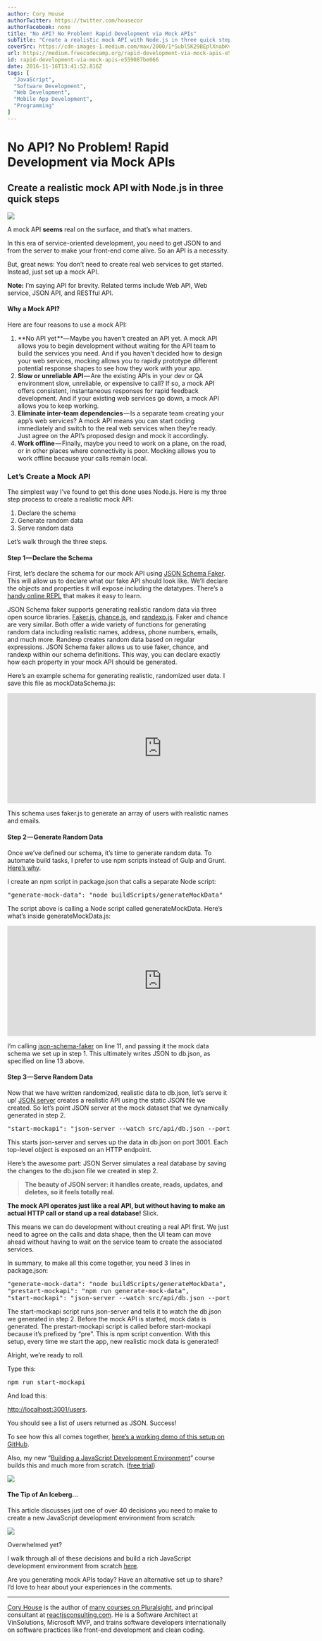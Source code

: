 ```yaml
---
author: Cory House
authorTwitter: https://twitter.com/housecor
authorFacebook: none
title: "No API? No Problem! Rapid Development via Mock APIs"
subTitle: "Create a realistic mock API with Node.js in three quick steps"
coverSrc: https://cdn-images-1.medium.com/max/2000/1*Subl5K29BEplXnabKvek-A.jpeg
url: https://medium.freecodecamp.org/rapid-development-via-mock-apis-e559087be066
id: rapid-development-via-mock-apis-e559087be066
date: 2016-11-16T13:41:52.816Z
tags: [
  "JavaScript",
  "Software Development",
  "Web Development",
  "Mobile App Development",
  "Programming"
]
---
```

# No API? No Problem! Rapid Development via Mock APIs

## Create a realistic mock API with Node.js in three quick steps







![](https://cdn-images-1.medium.com/max/2000/1*Subl5K29BEplXnabKvek-A.jpeg)

A mock API **seems** real on the surface, and that’s what matters.







In this era of service-oriented development, you need to get JSON to and from the server to make your front-end come alive. So an API is a necessity.

But, great news: You don’t need to create real web services to get started. Instead, just set up a mock API.

**Note:** I’m saying API for brevity. Related terms include Web API, Web service, JSON API, and RESTful API.

#### Why a Mock API?

Here are four reasons to use a mock API:

1.  **No API yet **— Maybe you haven’t created an API yet. A mock API allows you to begin development without waiting for the API team to build the services you need. And if you haven’t decided how to design your web services, mocking allows you to rapidly prototype different potential response shapes to see how they work with your app.
2.  **Slow or unreliable API** — Are the existing APIs in your dev or QA environment slow, unreliable, or expensive to call? If so, a mock API offers consistent, instantaneous responses for rapid feedback development. And if your existing web services go down, a mock API allows you to keep working.
3.  **Eliminate inter-team dependencies** — Is a separate team creating your app’s web services? A mock API means you can start coding immediately and switch to the real web services when they’re ready. Just agree on the API’s proposed design and mock it accordingly.
4.  **Work offline** — Finally, maybe you need to work on a plane, on the road, or in other places where connectivity is poor. Mocking allows you to work offline because your calls remain local.

### Let’s Create a Mock API

The simplest way I’ve found to get this done uses Node.js. Here is my three step process to create a realistic mock API:

1.  Declare the schema
2.  Generate random data
3.  Serve random data

Let’s walk through the three steps.

#### **Step 1 — Declare the Schema**

First, let’s declare the schema for our mock API using [JSON Schema Faker](https://github.com/json-schema-faker/json-schema-faker). This will allow us to declare what our fake API should look like. We’ll declare the objects and properties it will expose including the datatypes. There’s a [handy online REPL](http://json-schema-faker.js.org/) that makes it easy to learn.

JSON Schema faker supports generating realistic random data via three open source libraries. [Faker.js](https://github.com/marak/Faker.js/), [chance.js](http://chancejs.com/), and [randexp.js](https://fent.github.io/randexp.js/). Faker and chance are very similar. Both offer a wide variety of functions for generating random data including realistic names, address, phone numbers, emails, and much more. Randexp creates random data based on regular expressions. JSON Schema faker allows us to use faker, chance, and randexp within our schema definitions. This way, you can declare exactly how each property in your mock API should be generated.

Here’s an example schema for generating realistic, randomized user data. I save this file as mockDataSchema.js:





<iframe width="700" height="250" src="https://medium.freecodecamp.org/media/75264369735091a7426f65f2d00c2bf5?postId=e559087be066" data-media-id="75264369735091a7426f65f2d00c2bf5" allowfullscreen="" frameborder="0"></iframe>





This schema uses faker.js to generate an array of users with realistic names and emails.

#### **Step 2 — Generate Random Data**

Once we’ve defined our schema, it’s time to generate random data. To automate build tasks, I prefer to use npm scripts instead of Gulp and Grunt. [Here’s why](https://medium.freecodecamp.com/why-i-left-gulp-and-grunt-for-npm-scripts-3d6853dd22b8#.2cqrvlxhf).

I create an npm script in package.json that calls a separate Node script:

<pre name="1ba4" id="1ba4" class="graf graf--pre graf-after--p">"generate-mock-data": "node buildScripts/generateMockData"</pre>

The script above is calling a Node script called generateMockData. Here’s what’s inside generateMockData.js:





<iframe width="700" height="250" src="https://medium.freecodecamp.org/media/885ec6c887017550548e75d8a8d5f1f5?postId=e559087be066" data-media-id="885ec6c887017550548e75d8a8d5f1f5" allowfullscreen="" frameborder="0"></iframe>





I’m calling [json-schema-faker](https://www.npmjs.com/package/json-schema-faker) on line 11, and passing it the mock data schema we set up in step 1\. This ultimately writes JSON to db.json, as specified on line 13 above.

#### **Step 3 — Serve Random Data**

Now that we have written randomized, realistic data to db.json, let’s serve it up! [JSON server](https://github.com/typicode/json-server) creates a realistic API using the static JSON file we created. So let’s point JSON server at the mock dataset that we dynamically generated in step 2.

<pre name="003e" id="003e" class="graf graf--pre graf-after--p">"start-mockapi": "json-server --watch src/api/db.json --port 3001"</pre>

This starts json-server and serves up the data in db.json on port 3001\. Each top-level object is exposed on an HTTP endpoint.

Here’s the awesome part: JSON Server simulates a real database by saving the changes to the db.json file we created in step 2.

> **The beauty of JSON server: it handles create, reads, updates, and deletes, so it feels totally real.**

**The mock API operates just like a real API, but without having to make an actual HTTP call or stand up a real database!** Slick.

This means we can do development without creating a real API first. We just need to agree on the calls and data shape, then the UI team can move ahead without having to wait on the service team to create the associated services.

In summary, to make all this come together, you need 3 lines in package.json:

<pre name="9652" id="9652" class="graf graf--pre graf-after--p">"generate-mock-data": "node buildScripts/generateMockData",  
"prestart-mockapi": "npm run generate-mock-data",  
"start-mockapi": "json-server --watch src/api/db.json --port 3001"</pre>

The start-mockapi script runs json-server and tells it to watch the db.json we generated in step 2\. Before the mock API is started, mock data is generated. The prestart-mockapi script is called before start-mockapi because it’s prefixed by “pre”. This is npm script convention. With this setup, every time we start the app, new realistic mock data is generated!

Alright, we’re ready to roll.

Type this:

<pre name="ed26" id="ed26" class="graf graf--pre graf-after--p">npm run start-mockapi</pre>

And load this:

[http://localhost:3001/users](http://localhost:3001/users).

You should see a list of users returned as JSON. Success!

To see how this all comes together, [here’s a working demo of this setup on GitHub](https://github.com/coryhouse/mock-api-example).

Also, my new “[Building a JavaScript Development Environment](https://app.pluralsight.com/library/courses/javascript-development-environment)” course builds this and much more from scratch. ([free trial](https://billing.pluralsight.com/individual/checkout))



[![](https://cdn-images-1.medium.com/max/1600/1*buNt_4s0mdYgZVU9ojz6Ew.png)](https://app.pluralsight.com/library/courses/javascript-development-environment)



#### The Tip of An Iceberg…

This article discusses just one of over 40 decisions you need to make to create a new JavaScript development environment from scratch:



![](https://cdn-images-1.medium.com/max/1600/1*zFePRtYWlugmbOxrzOYivQ.png)

Overwhelmed yet?



I walk through all of these decisions and build a rich JavaScript development environment from scratch [here](https://app.pluralsight.com/library/courses/javascript-development-environment/table-of-contents).

Are you generating mock APIs today? Have an alternative set up to share? I’d love to hear about your experiences in the comments.











* * *







[Cory House](https://twitter.com/housecor) is the author of [many courses on Pluralsight](http://pluralsight.com/author/cory-house), and principal consultant at [reactjsconsulting.com](http://www.reactjsconsulting.com). He is a Software Architect at VinSolutions, Microsoft MVP, and trains software developers internationally on software practices like front-end development and clean coding.








